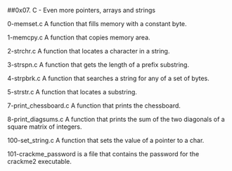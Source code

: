 ##0x07. C - Even more pointers, arrays and strings

0-memset.c A function that fills memory with a constant byte.

1-memcpy.c A function that copies memory area.

2-strchr.c A function that locates a character in a string.

3-strspn.c A function that gets the length of a prefix substring.

4-strpbrk.c A function that searches a string for any of a set of bytes.

5-strstr.c A function that locates a substring.

7-print_chessboard.c A function that prints the chessboard.

8-print_diagsums.c A function that prints the sum of the two diagonals of a square matrix of integers.

100-set_string.c A function that sets the value of a pointer to a char.

101-crackme_password is a file that contains the password for the crackme2 executable.
